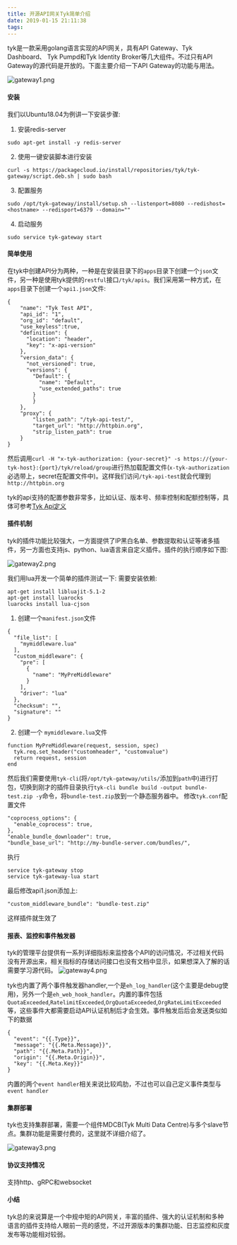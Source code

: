 ```yaml
---
title: 开源API网关Tyk简单介绍
date: 2019-01-15 21:11:38
tags:
---
```


tyk是一款采用golang语言实现的API网关，具有API Gateway、Tyk Dashboard、 Tyk Pumpd和Tyk Identity Broker等几大组件。不过只有API Gateway的源代码是开放的。下面主要介绍一下API Gateway的功能与用法。

![gateway1.png](/images/2019011501.png)

#### 安装
我们以Ubuntu18.04为例讲一下安装步骤:

1. 安装redis-server
```
sudo apt-get install -y redis-server
```
2. 使用一键安装脚本进行安装
```
curl -s https://packagecloud.io/install/repositories/tyk/tyk-gateway/script.deb.sh | sudo bash
```
3. 配置服务
```
sudo /opt/tyk-gateway/install/setup.sh --listenport=8080 --redishost=<hostname> --redisport=6379 --domain=""
```
4. 启动服务
```
sudo service tyk-gateway start
```

#### 简单使用

在tyk中创建API分为两种，一种是在安装目录下的```apps```目录下创建一个```json```文件，另一种是使用tyk提供的```restful```接口```/tyk/apis```。我们采用第一种方式，在```apps```目录下创建一个```api1.json```文件:
```
{
    "name": "Tyk Test API",
    "api_id": "1",
    "org_id": "default",
    "use_keyless":true,
    "definition": {
      "location": "header",
      "key": "x-api-version"
  	},
    "version_data": {
      "not_versioned": true,
      "versions": {
        "Default": {
          "name": "Default",
          "use_extended_paths": true
        }
    	}
    },
    "proxy": {
        "listen_path": "/tyk-api-test/",
        "target_url": "http://httpbin.org",
        "strip_listen_path": true
    }
}
```

然后调用```curl -H "x-tyk-authorization: {your-secret}" -s https://{your-tyk-host}:{port}/tyk/reload/group```进行热加载配置文件(```x-tyk-authorization```必选带上，secret在配置文件中)。这样我们访问```/tyk-api-test```就会代理到```http://httpbin.org```

tyk的api支持的配置参数非常多，比如认证、版本号、频率控制和配额控制等，具体可参考[Tyk Api定义](https://tyk.io/docs/tyk-rest-api/api-definition-objects/```)


#### 插件机制
tyk的插件功能比较强大，一方面提供了IP黑白名单、参数提取和认证等诸多插件，另一方面也支持js、python、lua语言来自定义插件。插件的执行顺序如下图:

![gateway2.png](/images/2019011502.png)

我们用lua开发一个简单的插件测试一下:
需要安装依赖:
```
apt-get install libluajit-5.1-2
apt-get install luarocks
luarocks install lua-cjson
```

1. 创建一个```manifest.json```文件

```
{
  "file_list": [
    "mymiddleware.lua"
  ],
  "custom_middleware": {
    "pre": [
      {
        "name": "MyPreMiddleware"
      }
    ],
    "driver": "lua"
  },
  "checksum": "",   
  "signature": ""
}
```
2. 创建一个 ```mymiddleware.lua```文件
```
function MyPreMiddleware(request, session, spec)
  tyk.req.set_header("customheader", "customvalue")
  return request, session
end
```

然后我们需要使用```tyk-cli```(将```/opt/tyk-gateway/utils/```添加到```path```中)进行打包，切换到刚才的插件目录执行```tyk-cli bundle build -output bundle-test.zip -y```命令，将```bundle-test.zip```放到一个静态服务器中。
修改```tyk.conf```配置文件
```
"coprocess_options": {
  "enable_coprocess": true,
},
"enable_bundle_downloader": true,
"bundle_base_url": "http://my-bundle-server.com/bundles/",
```
执行
```
service tyk-gateway stop
service tyk-gateway-lua start
```
最后修改api1.json添加上:
```
"custom_middleware_bundle": "bundle-test.zip"
```
这样插件就生效了


#### 报表、监控和事件触发器

tyk的管理平台提供有一系列详细指标来监控各个API的访问情况，不过相关代码没有开源出来，相关指标的存储访问接口也没有文档中显示，如果想深入了解的话需要学习源代码。
![gateway4.png](/images/2019011503.png)

tyk也内置了两个事件触发器handler,一个是```eh_log_handler```(这个主要是debug使用)，另外一个是```eh_web_hook_handler```。内置的事件包括```QuotaExceeded```,```RatelimitExceeded```,```OrgQuotaExceeded```,```OrgRateLimitExceeded```等，这些事件大都需要启动API认证机制后才会生效。事件触发后后会发送类似如下的数据
```
{
  "event": "{{.Type}}",
  "message": "{{.Meta.Message}}",
  "path": "{{.Meta.Path}}",
  "origin": "{{.Meta.Origin}}",
  "key": "{{.Meta.Key}}"
}

```
内置的两个```event handler```相关来说比较鸡肋，不过也可以自己定义事件类型与```event handler```
#### 集群部署
tyk也支持集群部署，需要一个组件MDCB(Tyk Multi Data Centre)与多个slave节点。集群功能是需要付费的，这里就不详细介绍了。

![gateway3.png](/images/2019011504.png)


#### 协议支持情况

支持http、gRPC和websocket


#### 小结
tyk总的来说算是一个中规中矩的API网关，丰富的插件、强大的认证机制和多种语言的插件支持给人眼前一亮的感觉，不过开源版本的集群功能、日志监控和灰度发布等功能相对较弱。

